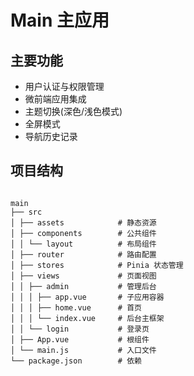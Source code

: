 # Main 主应用

## 主要功能

- 用户认证与权限管理
- 微前端应用集成
- 主题切换(深色/浅色模式)
- 全屏模式
- 导航历史记录

## 项目结构

```

main
├── src
│ ├── assets            # 静态资源
│ ├── components        # 公共组件
│ │ └── layout          # 布局组件
│ ├── router            # 路由配置
│ ├── stores            # Pinia 状态管理
│ ├── views             # 页面视图
│ │ ├── admin           # 管理后台
│ │ │ ├── app.vue       # 子应用容器
│ │ │ ├── home.vue      # 首页
│ │ │ └── index.vue     # 后台主框架
│ │ └── login           # 登录页
│ ├── App.vue           # 根组件
│ └── main.js           # 入口文件
└── package.json        # 依赖

```
